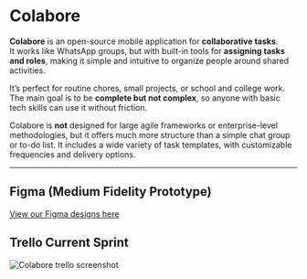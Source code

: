# Colabore

**Colabore** is an open-source mobile application for **collaborative tasks**.  
It works like WhatsApp groups, but with built-in tools for **assigning tasks and roles**, making it simple and intuitive to organize people around shared activities.

It’s perfect for routine chores, small projects, or school and college work. The main goal is to be **complete but not complex**, so anyone with basic tech skills can use it without friction.

Colabore is **not** designed for large agile frameworks or enterprise-level methodologies, but it offers much more structure than a simple chat group or to-do list. It includes a wide variety of task templates, with customizable frequencies and delivery options.

---

## Figma (Medium Fidelity Prototype)

[View our Figma designs here](https://www.figma.com/design/pRoW7PUF5TuDqytjdRk27h/colabore?m=auto&t=0HfA0gmJDCZ13PCF-1)

## Trello Current Sprint

![Colabore trello screenshot](https://i.imgur.com/dwau5IL.png)
